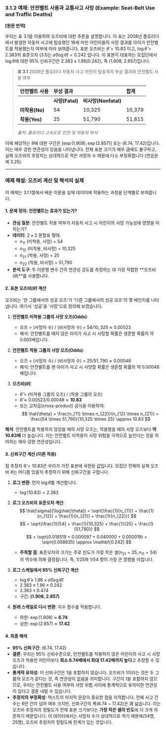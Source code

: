 ### **3.1.2 예제: 안전벨트 사용과 교통사고 사망 (Example: Seat-Belt Use and Traffic Deaths)**

**[원문 번역]**

우리는 표 3.1을 이용하여 오즈비에 대한 추론을 설명합니다. 이 표는 2008년 플로리다에서 발생한 자동차 사고에 탑승했던 18세 미만 어린이들의 사망 결과를 아이가 안전벨트를 착용했는지 여부에 따라 보여줍니다. 표본 오즈비는 $\hat{\theta} = 10.83$ 이고, $\log \hat{\theta} = 2.383$의 표준오차 (3.1)는 $\hat{\sigma}(\log \hat{\theta}) = 0.242$ 입니다. 이 표본이 대표하는 모집단에서 $\log \theta$에 대한 95% 신뢰구간은 $2.383 \pm 1.96(0.242)$, 즉 (1.908, 2.857)입니다.

> **표 3.1** 2008년 플로리다 자동차 사고 어린이 탑승객의 부상 결과와 안전벨트 사용 여부
> 
> | 안전벨트 사용 | **부상 결과** | | **합계** |
> | :--- | :--- | :--- | :--- |
> | | **사망(Fatal)** | **비사망(Nonfatal)** | |
> | **미착용(No)** | 54 | 10,325 | 10,379 |
> | **착용(Yes)** | 25 | 51,790 | 51,815 |
> 
> *출처: 플로리다 고속도로 안전 및 자동차 부서*

이에 해당하는 $\theta$에 대한 구간은 $[\exp(1.908), \exp(2.857)]$ 또는 (6.74, 17.42)입니다. 이는 매우 강한 연관성이 있음을 나타냅니다. 전체 표본 크기가 매우 큼에도 불구하고, 실제 오즈비의 추정치는 상대적으로 적은 사망자 수 때문에 다소 부정확합니다 (연습문제 3.25).

---

### **예제 해설: 오즈비 계산 및 해석의 실제**

이 예제는 3.1.1절에서 배운 이론을 실제 데이터에 적용하는 과정을 단계별로 보여줍니다.

#### **1. 문제 정의: 안전벨트는 효과가 있는가?**

*   **관심 질문**: 안전벨트 착용 여부가 자동차 사고 시 어린이의 사망 가능성에 영향을 미치는가?
*   **데이터**: $2 \times 2$ 분할표 형태.
    *   $n_{11}$ (미착용, 사망) = 54
    *   $n_{12}$ (미착용, 비사망) = 10,325
    *   $n_{21}$ (착용, 사망) = 25
    *   $n_{22}$ (착용, 비사망) = 51,790
*   **분석 도구**: 두 이분형 변수 간의 연관성 강도를 측정하는 데 가장 적합한 **오즈비($\theta$)**를 사용합니다.

#### **2. 표본 오즈비($\hat{\theta}$) 계산**

오즈비는 '한 그룹에서의 성공 오즈'가 '다른 그룹에서의 성공 오즈'의 몇 배인지를 나타냅니다. 여기서 '성공'을 '사망'으로 정의해 보겠습니다.

1.  **안전벨트 미착용 그룹의 사망 오즈(Odds)**:
    *   오즈 = (사망자 수) / (비사망자 수) = $54 / 10,325 \approx 0.00523$
    *   해석: 안전벨트를 매지 않은 아이가 사고 시 사망할 확률은 생존할 확률의 약 0.005배입니다.

2.  **안전벨트 착용 그룹의 사망 오즈(Odds)**:
    *   오즈 = (사망자 수) / (비사망자 수) = $25 / 51,790 \approx 0.00048$
    *   해석: 안전벨트를 맨 아이가 사고 시 사망할 확률은 생존할 확률의 약 0.00048배입니다.

3.  **오즈비($\hat{\theta}$)**:
    *   $\hat{\theta}$ = (미착용 그룹의 오즈) / (착용 그룹의 오즈)
    *   $\hat{\theta} \approx 0.00523 / 0.00048 \approx \mathbf{10.83}$
    *   또는 교차곱(cross-product) 공식을 이용하여:
        $$ \hat{\theta} = \frac{n_{11} \times n_{22}}{n_{12} \times n_{21}} = \frac{54 \times 51,790}{10,325 \times 25} \approx 10.83 $$

**해석**: 안전벨트를 착용하지 않았을 때의 사망 오즈는, 착용했을 때의 사망 오즈보다 **약 10.83배** 더 높습니다. 이는 안전벨트 미착용이 사망 위험을 극적으로 높인다는 것을 의미하는 매우 강한 연관성입니다.

#### **3. 신뢰구간 계산 (이론 적용)**

점 추정치 $\hat{\theta}=10.83$은 우리가 가진 표본에 국한된 값입니다. 모집단 전체의 실제 오즈비 $\theta$는 어디쯤 있을지 추정하기 위해 신뢰구간을 구합니다.

1.  **로그 변환**: 먼저 $\log \hat{\theta}$를 계산합니다.
    *   $\log(10.83) = 2.383$

2.  **로그 오즈비의 표준오차 계산**:
    $$ \hat{\sigma}(\log\hat{\theta}) = \sqrt{\frac{1}{n_{11}} + \frac{1}{n_{12}} + \frac{1}{n_{21}} + \frac{1}{n_{22}}} $$
    $$ = \sqrt{\frac{1}{54} + \frac{1}{10,325} + \frac{1}{25} + \frac{1}{51,790}} $$
    $$ = \sqrt{0.018519 + 0.000097 + 0.040000 + 0.000019} = \sqrt{0.058635} \approx \mathbf{0.242} $$
    *   **주목할 점**: 표준오차의 크기는 주로 빈도가 가장 작은 셀($n_{21}=25, n_{11}=54$)의 역수에 의해 결정됩니다. 즉, $1/25$와 $1/54$ 항이 가장 큰 영향을 미칩니다.

3.  **로그 스케일에서 95% 신뢰구간 계산**:
    *   $\log \hat{\theta} \pm 1.96 \times \hat{\sigma}(\log\hat{\theta})$
    *   $2.383 \pm 1.96 \times 0.242$
    *   $2.383 \pm 0.474$
    *   구간: **(1.908, 2.857)**

4.  **원래 스케일로 다시 변환**: 지수 함수를 적용합니다.
    *   하한: $\exp(1.908) \approx \mathbf{6.74}$
    *   상한: $\exp(2.857) \approx \mathbf{17.42}$

#### **4. 최종 해석**

*   **95% 신뢰구간**: (6.74, 17.42)
*   **결론**: 우리는 95% 신뢰수준으로, 안전벨트를 착용하지 않은 어린이의 사고 시 사망 오즈가 착용한 어린이보다 **최소 6.74배에서 최대 17.42배까지 높다**고 추정할 수 있습니다.
*   **통계적 유의성**: 이 신뢰구간은 1을 포함하지 않습니다. 오즈비가 1이라는 것은 두 그룹의 오즈가 같다는 것, 즉 연관성이 없음을 의미합니다. 구간이 1을 포함하지 않으므로, 우리는 안전벨트 사용 여부와 사망 위험 사이에 통계적으로 유의미한 연관성이 있다고 결론 내릴 수 있습니다.
*   **추정치의 부정확성**: 텍스트의 마지막 문장이 중요한 점을 지적합니다. 전체 사고 건수는 6만 건이 넘어 매우 크지만, 신뢰구간의 폭(6.74 ~ 17.42)은 꽤 넓습니다. 이는 오즈비 추정치의 정밀도가 전체 표본 크기보다는 **가장 작은 셀의 빈도**에 더 크게 의존하기 때문입니다. 이 데이터에서는 사망자 수가 상대적으로 적기 때문에(54명, 25명), 오즈비 추정치의 정밀도에 한계가 있는 것입니다.
